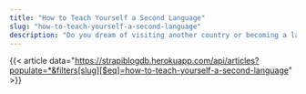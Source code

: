 ```yaml
---
title: "How to Teach Yourself a Second Language"
slug: "how-to-teach-yourself-a-second-language"
description: "Do you dream of visiting another country or becoming a language translator, but the language barrier deters you? Why not learn the language? The benefits are profound."
---
```


{{< article data="https://strapiblogdb.herokuapp.com/api/articles?populate=*&filters[slug][$eq]=how-to-teach-yourself-a-second-language" >}}
